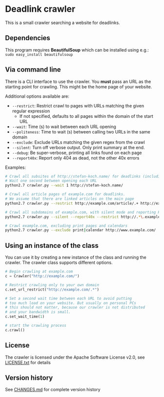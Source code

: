 Deadlink crawler
================

This is a small crawler searching a website for deadlinks.

Dependencies
------------

This program requires **BeautifulSoup** which can be installed using e.g.:  
`sudo easy_install beautifulsoup`

Via command line
----------------

There is a CLI interface to use the crawler. You **must** pass an URL as the starting point for crawling. This might be the home page of your website.

Additional options available are:

- `--restrict`: Restrict crawl to pages with URLs matching the given regular expression
  - If not specified, defaults to all pages within the domain of the start URL
- `--wait`: Time (s) to wait between each URL opening
- `--politeness`: Time to wait (s) between calling two URLs in the same domain
- `--exclude`: Exclude URLs matching the given regex from the crawl
- `--silent`: Turn off verbose output. Only print summary at the end.
- `--debug`: Be super-verbose, printing all links found on each page
- `--report40x`: Report only 404 as dead, not the other 40x errors

Examples:
```bash
# Crawl all subsites of http://stefan-koch.name/ for deadlinks (including external deadlinks)
# Wait one second between opening each URL
python2.7 crawler.py --wait 1 http://stefan-koch.name/

# Crawl all article pages of example.com for deadlinks.
# We assume that there are linked articles on the main page
python2.7 crawler.py --restrict http://example.com/article/.+ http://example.com/

# Crawl all subdomains of example.com, with silent mode and reporting HTTP 40x as dead
python2.7 crawler.py --silent --report40x --restrict http://.*\.example\.com/.* http://www.example.com/

# Crawl example.com, excluding print pages and calendars
python2.7 crawler.py --exclude print|calendar http://www.example.com/
```


Using an instance of the class
------------------------------

You can use it by creating a new instance of the class and running the crawler. The crawler class supports different options.

```python
# Begin crawling at example.com
c = Crawler("http://example.com/")

# Restrict crawling only to your own domain
c.set_url_restrict("http://example.com/.*")

# Set a second wait time between each URL to avoid putting
# too much load on your website. But usually on personal PCs
# this should not matter, because our crawler is not distributed
# and your bandwidth is small.
c.set_wait_time(1)

# start the crawling process
c.crawl()
```

License
-------
The crawler is licensed under the Apache Software License v2.0, see [LICENSE.txt](LICENSE.txt) for details

Version history
---------------
See [CHANGES.md](CHANGES.md) for complete version history
